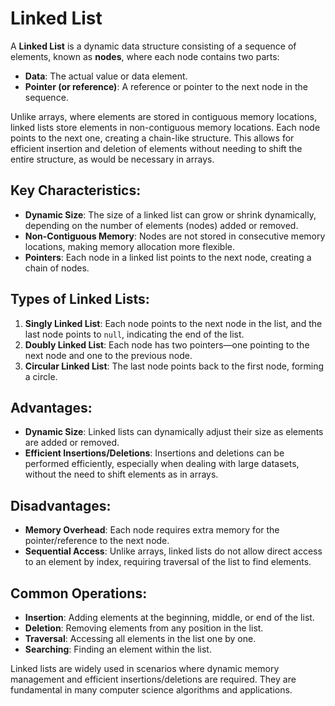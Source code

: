 # Linked List

A **Linked List** is a dynamic data structure consisting of a sequence of elements, known as **nodes**, where each node contains two parts:

- **Data**: The actual value or data element.
- **Pointer (or reference)**: A reference or pointer to the next node in the sequence.

Unlike arrays, where elements are stored in contiguous memory locations, linked lists store elements in non-contiguous memory locations. Each node points to the next one, creating a chain-like structure. This allows for efficient insertion and deletion of elements without needing to shift the entire structure, as would be necessary in arrays.

## Key Characteristics:

- **Dynamic Size**: The size of a linked list can grow or shrink dynamically, depending on the number of elements (nodes) added or removed.
- **Non-Contiguous Memory**: Nodes are not stored in consecutive memory locations, making memory allocation more flexible.
- **Pointers**: Each node in a linked list points to the next node, creating a chain of nodes.

## Types of Linked Lists:

1. **Singly Linked List**: Each node points to the next node in the list, and the last node points to `null`, indicating the end of the list.
2. **Doubly Linked List**: Each node has two pointers—one pointing to the next node and one to the previous node.
3. **Circular Linked List**: The last node points back to the first node, forming a circle.

## Advantages:

- **Dynamic Size**: Linked lists can dynamically adjust their size as elements are added or removed.
- **Efficient Insertions/Deletions**: Insertions and deletions can be performed efficiently, especially when dealing with large datasets, without the need to shift elements as in arrays.

## Disadvantages:

- **Memory Overhead**: Each node requires extra memory for the pointer/reference to the next node.
- **Sequential Access**: Unlike arrays, linked lists do not allow direct access to an element by index, requiring traversal of the list to find elements.

## Common Operations:

- **Insertion**: Adding elements at the beginning, middle, or end of the list.
- **Deletion**: Removing elements from any position in the list.
- **Traversal**: Accessing all elements in the list one by one.
- **Searching**: Finding an element within the list.

Linked lists are widely used in scenarios where dynamic memory management and efficient insertions/deletions are required. They are fundamental in many computer science algorithms and applications.
